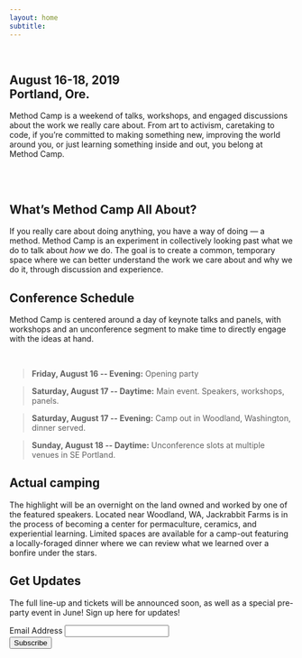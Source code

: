 ```yaml
---
layout: home
subtitle: 
---
```

<br>
<h2>August 16-18, 2019 <br> Portland, Ore.</h2>

Method Camp is a weekend of talks, workshops, and engaged discussions about the work we really care about. From art to activism, caretaking to code, if you’re committed to making something new, improving the world around you, or just learning something inside and out, you belong at Method Camp.

<br>
<br>

## What’s Method Camp All About?

If you really care about doing anything, you have a way of doing — a method. Method Camp is an experiment in collectively looking past what we do to talk about _how_ we do. The goal is to create a common, temporary space where we can better understand the work we care about and why we do it, through discussion and experience. 


## Conference Schedule

Method Camp is centered around a day of keynote talks and panels, with workshops and an unconference segment to make time to directly engage with the ideas at hand. 

<br>

  > **Friday, August 16 -- Evening:** 
  > Opening party

  > **Saturday, August 17 -- Daytime:** 
  > Main event. Speakers, workshops, panels.

  > **Saturday, August 17 -- Evening:** 
  > Camp out in Woodland, Washington, dinner served.

  > **Sunday, August 18 -- Daytime:** 
  > Unconference slots at multiple venues in SE Portland.






## Actual camping

The highlight will be an overnight on the land owned and worked by one of the featured speakers. Located near Woodland, WA, Jackrabbit Farms is in the process of becoming a center for permaculture, ceramics, and experiential learning. Limited spaces are available for a camp-out featuring a locally-foraged dinner where we can review what we learned over a bonfire under the stars.



## Get Updates

The full line-up and tickets will be announced soon, as well as a special pre-party event in June! Sign up here for updates!

<!-- Begin Mailchimp Signup Form -->
<div id="mc_embed_signup">
<form action="https://methodcamp.us20.list-manage.com/subscribe/post?u=19662d6e933e39552c015dfe2&amp;id=4d85b11145" method="post" id="mc-embedded-subscribe-form" name="mc-embedded-subscribe-form" class="validate" target="_blank" novalidate>
    <div id="mc_embed_signup_scroll">
  

<div class="mc-field-group">
  <label for="mce-EMAIL">Email Address</label>
  <input type="email" value="" name="EMAIL" class="required email" id="mce-EMAIL">
</div>
  <div id="mce-responses" class="clear">
    <div class="response" id="mce-error-response" style="display:none"></div>
    <div class="response" id="mce-success-response" style="display:none"></div>
  </div>    <!-- real people should not fill this in and expect good things - do not remove this or risk form bot signups-->
    <div style="position: absolute; left: -5000px;" aria-hidden="true"><input type="text" name="b_19662d6e933e39552c015dfe2_4d85b11145" tabindex="-1" value=""></div>
    <div class="clear"><input type="submit" value="Subscribe" name="subscribe" id="mc-embedded-subscribe" class="button"></div>
    </div>
</form>
</div>

<!--End mc_embed_signup-->